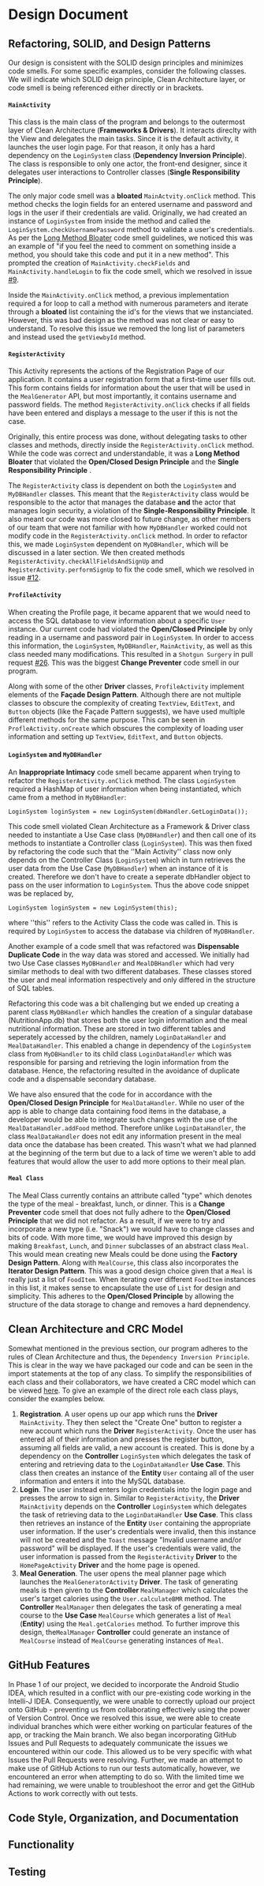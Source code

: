 # Design Document

## Refactoring, SOLID, and Design Patterns

Our design is consistent with the SOLID design principles and minimizes code smells. For some specific examples, consider the following classes. We will indicate which SOLID deign principle, Clean Architecture layer, or code smell is being referenced either directly or in brackets.

#### ``MainActivity``

This class is the main class of the program and belongs to the outermost layer of Clean Architecture (**Frameworks & Drivers**). It interacts direclty with the View and delegates the main tasks. Since it is the default activity, it launches the user login page. For that reason, it only has a hard dependency on the ``LoginSystem`` class (**Dependency Inversion Principle**). The class is responsible to only one actor, the front-end designer, since it delegates user interactions to Controller classes (**Single Responsibility Principle**). 

The only major code smell was a **bloated** ``MainActvity.onClick`` method. This method checks the login fields for an entered username and password and logs in the user if their credentials are valid. Originally, we had created an instance of  ``LoginSystem`` from inside the method and called the ``LoginSystem.checkUsernamePassword`` method to validate a user's credentials. As per the [Long Method Bloater](https://refactoring.guru/smells/long-method) code smell guidelines, we noticed this was an example of "if you feel the need to comment on something inside a method, you should take this code and put it in a new method". This prompted the creation of ``MainActivity.checkFields`` and ``MainActivity.handleLogin`` to fix the code smell, which we resolved in issue [#9](https://github.com/CSC207-UofT/course-project-group-048/issues/9).

Inside the ``MainActivity.onClick`` method, a previous implementation required a for loop to call a method with numerous parameters and iterate through a **bloated** list containing the id's for the views that we instanciated. However, this was bad design as the method was not clear or easy to understand. To resolve this issue we removed the long list of parameters and instead used the ``getViewbyId`` method.

#### ``RegisterActivity``

This Activity represents the actions of the Registration Page of our application. It contains a user registration form that a first-time user fills out. This form contains fields for information about the user that will be used in the ``MealGenerator`` API, but most importantly, it contains username and password fields. The method ``RegisterActivity.onClick`` checks if all fields have been entered and displays a message to the user if this is not the case. 

Originally, this entire process was done, without delegating tasks to other classes and methods, directly inside the ``RegisterActivity.onClick`` method. While the code was correct and understandable, it was a **Long Method Bloater** that violated the **Open/Closed Design Principle** and the **Single Responsibility Principle** .

The ``RegisterActivity`` class is dependent on both the ``LoginSystem`` and ``MyDBHandler`` classes. This meant that the ``RegisterActivity`` class would be responsible to the actor that manages the database **and** the actor that manages login security, a violation of the **Single-Responsibility Principle**. It also meant our code was more closed to future change, as other members of our team that were not familiar with how ``MyDBHandler`` worked could not modify code in the ``RegisterActivity.onClick`` method. In order to refactor this, we made ``LoginSystem`` dependent on ``MyDBHandler``, which will be discussed in a later section. We then created methods  ``RegisterActivity.checkAllFieldsAndSignUp`` and ``RegisterActivity.performSignUp`` to fix the code smell, which we resolved in issue [#12](https://github.com/CSC207-UofT/course-project-group-048/issues/12).

#### ``ProfileActivity``

When creating the Profile page, it became apparent that we would need to access the SQL database to view information about a specific ``User`` instance. Our current code had violated the **Open/Closed Principle** by only reading in a username and password pair in ``LoginSystem``. In order to access this information, the ``LoginSystem``, ``MyDBHandler``, ``MainActivity``, as well as this class needed many modifications. This resulted in a ``Shotgun Surgery`` in pull request [#26](https://github.com/CSC207-UofT/course-project-group-048/pull/26). This was the biggest **Change Preventer** code smell in our program.

Along with some of the other **Driver** classes, ``ProfileActivity`` implement elements of the **Façade Design Pattern**. Although there are not multiple classes to obscure the complexity of creating ``TextView``, ``EditText``, and ``Button`` objects (like the Façade Pattern suggests), we have used multiple different methods for the same purpose. This can be seen in ``ProfleActivity.onCreate`` which obscures the complexity of loading user information and setting up ``TextView``, ``EditText``, and ``Button`` objects.

#### ``LoginSystem`` and ``MyDBHandler``

An **Inappropriate Intimacy** code smell became apparent when trying to refactor the ``RegisterActivity.onClick`` method. The class ``LoginSystem`` required a HashMap of user information when being instantiated, which came from a method in ``MyDBHandler``:

``LoginSystem loginSystem = new LoginSystem(dbHandler.GetLoginData());``

This code smell violated Clean Architecture as a Framework & Driver class needed to instantiate a Use Case class (``MyDBHandler``) and then call one of its methods to instantiate a Controller class (``LoginSystem``). This was then fixed by refactoring the code such that the ''Main Activity'' class now only depends on the Controller Class (``LoginSystem``) which in turn retrieves the user data from the Use Case (``MyDBHandler``) when an instance of it is created. Therefore we don't have to create a seperate dbHandler object to pass on the user information to ``LoginSystem``. Thus the above code snippet was be replaced by,

``LoginSystem loginSystem = new LoginSystem(this);``

where ''this'' refers to the Activity Class the code was called in. This is required by ``LoginSystem`` to access the database via children of ``MyDBHandler``. 

Another example of a code smell that was refactored was **Dispensable Duplicate Code** in the way data was stored and accessed. We initially had two Use Case classes ``MyDBHandler`` and ``MealDBHandler`` which had very similar methods to deal with two different databases. These classes stored the user and meal information respectively and only differed in the structure of SQL tables.

Refactoring this code was a bit challenging but we ended up creating a parent class ``MyDBHandler`` which handles the creation of a singular database (NutritionApp.db) that stores both the user login information and the meal nutritional information. These are stored in two different tables and seperately accessed by the children, namely ``LoginDataHandler`` and ``MealDataHandler``. This enabled a change in dependency of the ``LoginSystem`` class from ``MyDBHandler`` to its child class ``LoginDataHandler`` which was responsible for parsing and retrieving the login information from the database. Hence, the refactoring resulted in the avoidance of duplicate code and a dispensable secondary database.

We have also ensured that the code for in accordance with the **Open/Closed Design Principle** for ``MealDataHandler``. While no user of the app is able to change data containing food items in the database, a developer would be able to integrate such changes with the use of the ``MealDataHandler.addFood`` method. Therefore unlike ``LoginDataHandler``, the class ``MealDataHandler`` does not edit any information present in the meal data once the database has been created. This wasn't what we had planned at the beginning of the term but due to a lack of time we weren't able to add features that would allow the user to add more options to their meal plan.

#### ``Meal Class``

The Meal Class currently contains an attribute called "type" which denotes the type of the meal - breakfast, lunch, or dinner. This is a **Change Preventer** code smell that does not fully adhere to the **Open/Closed Principle** that we did not refactor. As a result, if we were to try and incorporate a new type (i.e. "Snack") we would have to change classes and bits of code. With more time, we would have improved this design by making ``Breakfast``, ``Lunch``, and ``Dinner`` subclasses of an abstract class ``Meal``. This would mean creating new Meals could be done using the **Factory Design Pattern**. Along with ``MealCourse``, this class also incorporates the **Iterator Design Pattern**. This was a good design choice given that a ``Meal`` is really just a list of ``FoodItem``. When iterating over different ``FoodItem`` instances in this list, it makes sense to encapsulate the use of ``List`` for design and simplicity. This adheres to the **Open/Closed Principle** by allowing the structure of the data storage to change and removes a hard depnendency.

## Clean Architecture and CRC Model

Somewhat mentioned in the previous section, our program adheres to the rules of Clean Architecture and thus, the ``Dependency Inversion Principle``. This is clear in the way we have packaged our code and can be seen in the import statements at the top of any class. To simplify the responsibilities of each class and their collaborators, we have created a CRC model which can be viewed [here](https://github.com/CSC207-UofT/course-project-group-048/blob/main/Phase%201%2B2/CRC.pdf). To give an example of the direct role each class plays, consider the examples below.

1. **Registration**. A user opens up our app which runs the **Driver** ``MainActivity``. They then select the "Create One" button to register a new account which runs the **Driver** ``RegisterActivity``. Once the user has entered all of their information and presses the register button, assuming all fields are valid, a new account is created. This is done by a dependency on the **Controller** ``LoginSystem`` which delegates the task of entering and retrieving data to the ``LoginDataHandler`` **Use Case**. This class then creates an instance of the **Entity** ``User`` containg all of the user information and enters it into the MySQL database.
2. **Login**. The user instead enters login credentials into the login page and presses the arrow to sign in. Similar to ``RegisterActivity``, the **Driver** ``MainActivity`` depends on the **Controller** ``LoginSystem`` which delegates the task of retrieving data to the ``LoginDataHandler`` **Use Case**. This class then retrieves an instance of the **Entity** ``User`` containing the appropriate user information. If the user's credentials were invalid, then this instance will not be created and the ``Toast`` message "Invalid username and/or password" will be displayed. If the user's credentials were valid, the user information is passed from the ``RegisterActivity`` **Driver** to the ``HomePageActivity`` **Driver** and the home page is opened.
3. **Meal Generation**. The user opens the meal planner page which launches the ``MealGeneratorActivity`` **Driver**. The task of generating meals is then given to the **Controller** ``MealManager`` which calculates the user's target calories using the ``User.calculateBMR`` method. The **Controller** ``MealManager`` then delegates the task of generating a meal course to the **Use Case** ``MealCourse`` which generates a list of ``Meal`` (**Entity**) using the ``Meal.getCalories`` method. To further improve this design, the``MealManager`` **Controller** could generate an instance of ``MealCourse`` instead of ``MealCourse`` generating instances of ``Meal``.


## GitHub Features
In Phase 1 of our project, we decided to incorporate the Android Studio IDEA, which resulted in a conflict with our pre-existing code working in the Intelli-J IDEA. Consequently, we were unable to correctly upload our project onto GitHub - preventing us from collaborating effectively using the power of Version Control. Once we resolved this issue, we were able to create individual branches which were either working on particular features of the app, or tracking the Main branch. We also began incorporating GitHub Issues and Pull Requests to adequately communicate the issues we encountered within our code. This allowed us to be very specific with what Issues the Pull Requests were resolving. Further, we made an attempt to make use of GitHub Actions to run our tests automatically, however, we encountered an error when attempting to do so. With the limited time we had remaining, we were unable to troubleshoot the error and get the GitHub Actions to work correctly with out tests.

## Code Style, Organization, and Documentation

## Functionality

## Testing






